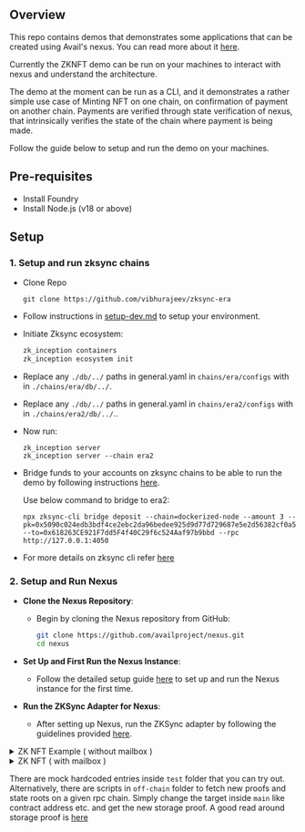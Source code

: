 ## Overview

This repo contains demos that demonstrates some applications that can be created using Avail's nexus. You can read more about it [here](https://blog.availproject.org/the-avail-vision-accelerating-the-unification-of-web3/#avail-nexus).

Currently the ZKNFT demo can be run on your machines to interact with nexus and understand the architecture.

The demo at the moment can be run as a CLI, and it demonstrates a rather simple use case of Minting NFT on one chain, on confirmation of payment on another chain. Payments are verified through state verification of nexus, that intrinsically verifies the state of the chain where payment is being made.

Follow the guide below to setup and run the demo on your machines.

## Pre-requisites

- Install Foundry
- Install Node.js (v18 or above)

## Setup

### 1. Setup and run zksync chains

- Clone Repo
  ```
  git clone https://github.com/vibhurajeev/zksync-era
  ```
- Follow instructions in [setup-dev.md](https://github.com/vibhurajeev/zksync-era/blob/main/docs/guides/setup-dev.md) to setup your environment.

- Initiate Zksync ecosystem:

  ```zsh
  zk_inception containers
  zk_inception ecosystem init
  ```

- Replace any `./db/../` paths in general.yaml in `chains/era/configs` with in `./chains/era/db/../`.
- Replace any `./db/../` paths in general.yaml in `chains/era2/configs` with in `./chains/era2/db/../`..

- Now run:

  ```
  zk_inception server
  zk_inception server --chain era2
  ```

- Bridge funds to your accounts on zksync chains to be able to run the demo by following instructions [here](https://github.com/vibhurajeev/zksync-era/blob/main/docs/guides/advanced/02_deposits.md).

  Use below command to bridge to era2:

  ```
  npx zksync-cli bridge deposit --chain=dockerized-node --amount 3 --pk=0x5090c024edb3bdf4ce2ebc2da96bedee925d9d77d729687e5e2d56382cf0a5a6 --to=0x618263CE921F7dd5F4f40C29f6c524Aaf97b9bbd --rpc http://127.0.0.1:4050
  ```

- For more details on zksync cli refer [here](https://github.com/vibhurajeev/zksync-era/blob/main/zk_toolbox/README.md)

### 2. Setup and Run Nexus

- **Clone the Nexus Repository**:

  - Begin by cloning the Nexus repository from GitHub:
    ```bash
    git clone https://github.com/availproject/nexus.git
    cd nexus
    ```

- **Set Up and First Run the Nexus Instance**:

  - Follow the detailed setup guide [here](https://github.com/availproject/nexus/blob/main/docs/development/1_getting_started.md) to set up and run the Nexus instance for the first time.

- **Run the ZKSync Adapter for Nexus**:
  - After setting up Nexus, run the ZKSync adapter by following the guidelines provided [here](https://github.com/availproject/nexus/blob/main/docs/development/2_zksync_example.md).

<details>
  <summary>ZK NFT Example ( without mailbox )</summary>

### 3. Contract Deployment:

#### Automatic

```
chmod +x deploy.sh
./deploy.sh
```

#### Manual

If you prefer a more manual approach, you can follow the guidelines below:

- Deploy relevant contracts on origin chain and the JMT verifier library on recipient chain:

  ```
  npx hardhat run scripts/3_zksync.ts --network zksync
  npx hardhat run scripts/5_jmt.ts --network zksync2 (This needs to be done only the first time.)
  ```

- After this use the address of the deployed JMT and update inside `hardhat.config.ts` inside zksolc: `JellyfishMerkleTreeVerifier` address with new one deployed in the last step.

- Finally run the below command to deploy remaining contracts on recipient chain.

  ```
  npx hardhat run scripts/4_zksync2.ts --network zksync2
  ```

## Test

To run tests with values pre-populated ( or new ones by running the rust scripts above ):

`forge test`

## Running the demo

You can choose to use a CLI to test the flow, or alternatively run the frontend demo. Below are instructions for both.

### Frontend

- Go to nft ui directory

  ```
  cd frontend/nft-ui
  ```

- Install npm modules and run the frontend.

  ```
  npm install
  npm run dev
  ```

- Go to payments ui directory

  ```
  cd frontend/payments-ui
  ```

- Install npm modules and run the frontend.

  ```
  npm install
  npm run dev
  ```

The demo should be running [here](http://localhost:3000/).

### CLI

- If you choose to run the script instead first copy the env:

  ```
  cp .env.example .env   // fill all the variables
  cd off-chain/zknft/
  touch src/config.ts
  ```

Now you are ready to pay on one chain and get nft on another using nexus:

```
ts-node ./src/index.ts
```

</details>

<details>
<summary>ZK NFT ( with mailbox )</summary>

### 3. Contract Deployment:

#### Automatic

```
chmod +x deploy-mailbox.sh
./deploy-mailbox.sh
```

## Running the demo

You can choose to use a CLI to test the flow. Below are instructions for both.

### CLI

- If you choose to run the script instead first copy the env:

  ```
  cd off-chain/zknft-mailbox/  // Open index.ts and update the constants if required
  npm run build
  npm run start
  ```

Now you are ready to pay on one chain and get nft on another using nexus:

```
ts-node ./src/index.ts
```

</details>

There are mock hardcoded entries inside `test` folder that you can try out.
Alternatively, there are scripts in `off-chain` folder to fetch new proofs and state roots on a given rpc chain. Simply change the target inside `main` like contract address etc. and get the new storage proof.
A good read around storage proof is [here](https://coinsbench.com/solidity-layout-and-access-of-storage-variables-simply-explained-1ce964d7c738)
